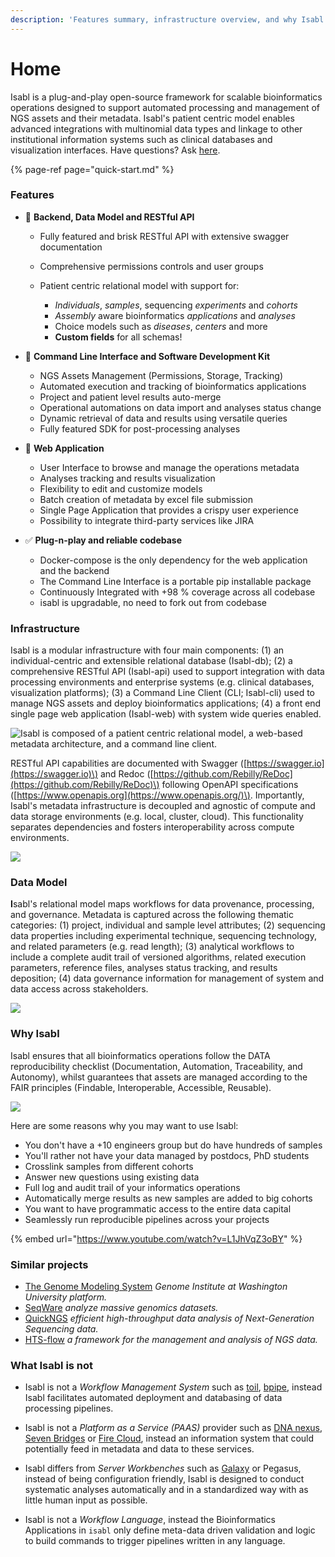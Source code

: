 ```yaml
---
description: 'Features summary, infrastructure overview, and why Isabl.'
---
```


# Home

Isabl is a plug-and-play open-source framework for scalable bioinformatics operations designed to support automated processing and management of NGS assets and their metadata. Isabl's patient centric model enables advanced integrations with multinomial data types and linkage to other institutional information systems such as clinical databases and visualization interfaces. Have questions? Ask [here](https://gitter.im/isabl-io/community). 

{% page-ref page="quick-start.md" %}

### Features

* 👾 **Backend, Data Model and RESTful API**
  * Fully featured and brisk RESTful API with extensive swagger documentation
  * Comprehensive permissions controls and user groups
  * Patient centric relational model with support for:

    * _Individuals_, _samples_, sequencing _experiments_ and _cohorts_
    * _Assembly_ aware bioinformatics _applications_ and _analyses_
    * Choice models such as _diseases_, _centers_ and more
    * **Custom fields** for all schemas!
* 🤖 **Command Line Interface and Software Development Kit**

  * NGS Assets Management \(Permissions, Storage, Tracking\)
  * Automated execution and tracking of bioinformatics applications
  * Project and patient level results auto-merge
  * Operational automations on data import and analyses status change
  * Dynamic retrieval of data and results using versatile queries
  * Fully featured SDK for post-processing analyses

* 🚀 **Web Application**

  * User Interface to browse and manage the operations metadata
  * Analyses tracking and results visualization
  * Flexibility to edit and customize models
  * Batch creation of metadata by excel file submission
  * Single Page Application that provides a crispy user experience
  * Possibility to integrate third-party services like JIRA

* ✅ **Plug-n-play and reliable codebase**
  * Docker-compose is the only dependency for the web application and the backend
  * The Command Line Interface is a portable pip installable package
  * Continuously Integrated with +98 % coverage across all codebase
  * isabl is upgradable, no need to fork out from codebase

### Infrastructure

Isabl is a modular infrastructure with four main components: \(1\) an individual-centric and extensible relational database \(Isabl-db\); \(2\) a comprehensive RESTful API \(Isabl-api\) used to support integration with data processing environments and enterprise systems \(e.g. clinical databases, visualization platforms\); \(3\) a Command Line Client \(CLI; Isabl-cli\) used to manage NGS assets and deploy bioinformatics applications; \(4\) a front end single page web application \(Isabl-web\) with system wide queries enabled. 

![Isabl is composed of a patient centric relational model, a web-based metadata architecture, and a command line client.](https://docs.google.com/drawings/d/e/2PACX-1vQnO2UBtPAGuUqobgfAH2GFbvuE5aCAzrYpxa_nBb8tigeT-GdfAkurTnOpzrpa_QDxBH-nrQ-lnxEk/pub?w=998&h=712)

RESTful API capabilities are documented with Swagger \([https://swagger.io](https://swagger.io)\) and Redoc \([https://github.com/Rebilly/ReDoc](https://github.com/Rebilly/ReDoc)\) following OpenAPI specifications \([https://www.openapis.org](https://www.openapis.org/)\). Importantly, Isabl's metadata infrastructure is decoupled and agnostic of compute and data storage environments \(e.g. local, cluster, cloud\). This functionality separates dependencies and fosters interoperability across compute environments.

![](https://docs.google.com/drawings/d/e/2PACX-1vTLYVgPubPSlSgyUahpZ3fOT-p9lmrMet5qCl1klS2VzEnFIE4zLW0WK3cDZaCgAmwcsa3Ta-J9ujdG/pub?w=889&h=667)



### Data Model

**I**sabl's relational model maps workflows for data provenance, processing, and governance. Metadata is captured across the following thematic categories: \(1\) project, individual and sample level attributes; \(2\) sequencing data properties including experimental technique, sequencing technology, and related parameters \(e.g. read length\); \(3\) analytical workflows to include a complete audit trail of versioned algorithms, related execution parameters, reference files, analyses status tracking, and results deposition; \(4\) data governance information for management of system and data  access across stakeholders.

![](https://docs.google.com/drawings/d/e/2PACX-1vTG3QBMOtwM5DhpFG07iQFj0SA0J7CE4e8Xd3ZJcpJy24EiDu9HbGomqslNFgqV3rauJ-z_VU-SY-ja/pub?w=1305&h=791)

### Why Isabl

Isabl ensures that all bioinformatics operations follow the DATA reproducibility checklist \(Documentation, Automation, Traceability, and Autonomy\), whilst guarantees that assets are managed according to the FAIR principles \(Findable, Interoperable, Accessible, Reusable\).

![](https://docs.google.com/drawings/d/e/2PACX-1vRCagXfy-ubxEHKL3GOSTTEGE1g9hWk1Ic0yTx3tWsBJHWSIfO5Y2Hcu0wTeBtb3mA1DeEXKw4c1fBd/pub?w=1216&h=810)

Here are some reasons why you may want to use Isabl:

* You don't have a +10 engineers group but do have hundreds of samples
* You'll rather not have your data managed by postdocs, PhD students
* Crosslink samples from different cohorts
* Answer new questions using existing data
* Full log and audit trail of your informatics operations
* Automatically merge results as new samples are added to big cohorts
* You want to have programmatic access to the entire data capital
* Seamlessly run reproducible pipelines across your projects

{% embed url="https://www.youtube.com/watch?v=L1JhVqZ3oBY" %}

### Similar projects

* [The Genome Modeling System](https://github.com/genome/gms) _Genome Institute at Washington University platform._
* [SeqWare](https://seqware.github.io/) _analyze massive genomics datasets._
* [QuickNGS](http://bifacility.uni-koeln.de/quickngs/web/) _efficient high-throughput data analysis of Next-Generation Sequencing data._
* [HTS-flow](https://github.com/arnaudceol/htsflow) _a framework for the management and analysis of NGS data._

### What Isabl is not

* Isabl is not a _Workflow Management System_ such as [toil](https://github.com/DataBiosphere/toil), [bpipe](https://github.com/ssadedin/bpipe), instead Isabl facilitates automated deployment and databasing of data processing pipelines.

* Isabl is not a _Platform as a Service \(PAAS\)_ provider such as [DNA nexus](https://www.dnanexus.com), [Seven Bridges](https://www.sevenbridges.com) or [Fire Cloud](https://software.broadinstitute.org/firecloud/), instead an information system that could potentially feed in metadata and data to these services. 
* Isabl differs from _Server Workbenches_ such as [Galaxy](https://usegalaxy.org/) or Pegasus, instead of being configuration friendly, Isabl is designed to conduct systematic analyses automatically and in a standardized way with as little human input as possible. 
* Isabl is not a _Workflow Language_, instead the Bioinformatics Applications in `isabl` only define meta-data driven validation and logic to build commands to trigger pipelines written in any language.

